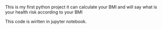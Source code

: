 This is my first python project it can calculate your BMI and will say what is your health risk according to your BMI 

This code is wirtten in jupyter notebook.
